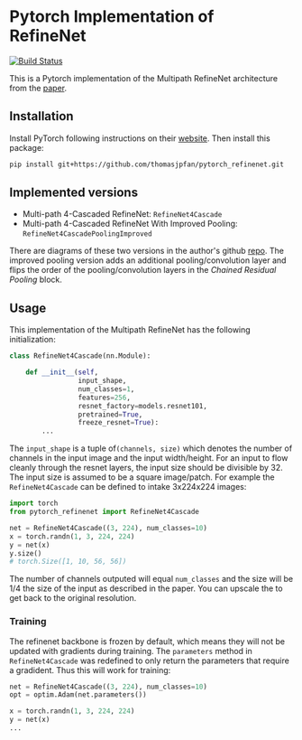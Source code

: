 # Pytorch Implementation of RefineNet

[![Build Status](https://travis-ci.org/thomasjpfan/pytorch_refinenet.svg?branch=master)](https://travis-ci.org/thomasjpfan/pytorch_refinenet)

This is a Pytorch implementation of the Multipath RefineNet architecture from the [paper](https://arxiv.org/abs/1611.06612).

## Installation

Install PyTorch following instructions on their [website](http://pytorch.org). Then install this package:

```bash
pip install git+https://github.com/thomasjpfan/pytorch_refinenet.git
```

## Implemented versions

- Multi-path 4-Cascaded RefineNet: `RefineNet4Cascade`
- Multi-path 4-Cascaded RefineNet With Improved Pooling: `RefineNet4CascadePoolingImproved`

There are diagrams of these two versions in the author's github [repo](https://github.com/guosheng/refinenet/tree/master/net_graphs). The improved pooling version adds an additional pooling/convolution layer and flips the order of the pooling/convolution layers in the *Chained Residual Pooling* block.

## Usage

This implementation of the Multipath RefineNet has the following initialization:

```python
class RefineNet4Cascade(nn.Module):

    def __init__(self,
                 input_shape,
                 num_classes=1,
                 features=256,
                 resnet_factory=models.resnet101,
                 pretrained=True,
                 freeze_resnet=True):
        ...
```

The `input_shape` is a tuple of`(channels, size)` which denotes the number of channels in the
input image and the input width/height. For an input to flow cleanly through the resnet layers, the input size should be divisible by 32. The input size is assumed to be a square image/patch. For
example the `RefineNet4Cascade` can be defined to intake 3x224x224 images:

```python
import torch
from pytorch_refinenet import RefineNet4Cascade

net = RefineNet4Cascade((3, 224), num_classes=10)
x = torch.randn(1, 3, 224, 224)
y = net(x)
y.size()
# torch.Size([1, 10, 56, 56])
```

The number of channels outputed will equal `num_classes` and the size will be 1/4 the size of the
input as described in the paper. You can upscale the to get back to the original resolution.

### Training

The refinenet backbone is frozen by default, which means they will not be updated with gradients during training.
The `parameters` method in `RefineNet4Cascade` was redefined to only return the parameters that require a gradident. Thus this will work for training:

```python
net = RefineNet4Cascade((3, 224), num_classes=10)
opt = optim.Adam(net.parameters())

x = torch.randn(1, 3, 224, 224)
y = net(x)
...
```
